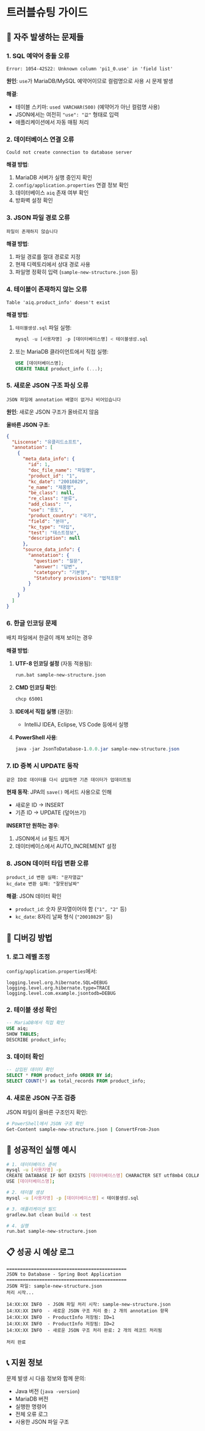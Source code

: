 # 트러블슈팅 가이드

## 🚨 자주 발생하는 문제들

### 1. SQL 예약어 충돌 오류

```
Error: 1054-42S22: Unknown column 'pi1_0.use' in 'field list'
```

**원인**: `use`가 MariaDB/MySQL 예약어이므로 컬럼명으로 사용 시 문제 발생

**해결**:

- 테이블 스키마: `used VARCHAR(500)` (예약어가 아닌 컬럼명 사용)
- JSON에서는 여전히 `"use": "값"` 형태로 입력
- 애플리케이션에서 자동 매핑 처리

### 2. 데이터베이스 연결 오류

```
Could not create connection to database server
```

**해결 방법**:

1. MariaDB 서버가 실행 중인지 확인
2. `config/application.properties` 연결 정보 확인
3. 데이터베이스 `aiq` 존재 여부 확인
4. 방화벽 설정 확인

### 3. JSON 파일 경로 오류

```
파일이 존재하지 않습니다
```

**해결 방법**:

1. 파일 경로를 절대 경로로 지정
2. 현재 디렉토리에서 상대 경로 사용
3. 파일명 정확히 입력 (`sample-new-structure.json` 등)

### 4. 테이블이 존재하지 않는 오류

```
Table 'aiq.product_info' doesn't exist
```

**해결 방법**:

1. `테이블생성.sql` 파일 실행:
   ```sql
   mysql -u [사용자명] -p [데이터베이스명] < 테이블생성.sql
   ```
2. 또는 MariaDB 클라이언트에서 직접 실행:
   ```sql
   USE [데이터베이스명];
   CREATE TABLE product_info (...);
   ```

### 5. 새로운 JSON 구조 파싱 오류

```
JSON 파일에 annotation 배열이 없거나 비어있습니다
```

**원인**: 새로운 JSON 구조가 올바르지 않음

**올바른 JSON 구조**:

```json
{
  "Liscense": "유클리드소프트",
  "annotation": [
    {
      "meta_data_info": {
        "id": 1,
        "doc_file_name": "파일명",
        "product_id": "1",
        "kc_date": "20010829",
        "e_name": "제품명",
        "be_class": null,
        "re_class": "분류",
        "add_class": "",
        "use": "용도",
        "product_country": "국가",
        "field": "분야",
        "kc_type": "타입",
        "test": "테스트정보",
        "description": null
      },
      "source_data_info": {
        "annotation": {
          "question": "질문",
          "answer": "답변",
          "catetgory": "기본형",
          "Statutory provisions": "법적조항"
        }
      }
    }
  ]
}
```

### 6. 한글 인코딩 문제

배치 파일에서 한글이 깨져 보이는 경우

**해결 방법**:

1. **UTF-8 인코딩 설정** (자동 적용됨):

   ```bash
   run.bat sample-new-structure.json
   ```

2. **CMD 인코딩 확인**:

   ```bash
   chcp 65001
   ```

3. **IDE에서 직접 실행** (권장):

   - IntelliJ IDEA, Eclipse, VS Code 등에서 실행

4. **PowerShell 사용**:
   ```powershell
   java -jar JsonToDatabase-1.0.0.jar sample-new-structure.json
   ```

### 7. ID 중복 시 UPDATE 동작

```
같은 ID로 데이터를 다시 삽입하면 기존 데이터가 업데이트됨
```

**현재 동작**: JPA의 `save()` 메서드 사용으로 인해

- 새로운 ID → INSERT
- 기존 ID → UPDATE (덮어쓰기)

**INSERT만 원하는 경우**:

1. JSON에서 `id` 필드 제거
2. 데이터베이스에서 AUTO_INCREMENT 설정

### 8. JSON 데이터 타입 변환 오류

```
product_id 변환 실패: "문자열값"
kc_date 변환 실패: "잘못된날짜"
```

**해결**: JSON 데이터 확인

- `product_id`: 숫자 문자열이어야 함 (`"1", "2"` 등)
- `kc_date`: 8자리 날짜 형식 (`"20010829"` 등)

## 🔧 디버깅 방법

### 1. 로그 레벨 조정

`config/application.properties`에서:

```properties
logging.level.org.hibernate.SQL=DEBUG
logging.level.org.hibernate.type=TRACE
logging.level.com.example.jsontodb=DEBUG
```

### 2. 테이블 생성 확인

```sql
-- MariaDB에서 직접 확인
USE aiq;
SHOW TABLES;
DESCRIBE product_info;
```

### 3. 데이터 확인

```sql
-- 삽입된 데이터 확인
SELECT * FROM product_info ORDER BY id;
SELECT COUNT(*) as total_records FROM product_info;
```

### 4. 새로운 JSON 구조 검증

JSON 파일이 올바른 구조인지 확인:

```bash
# PowerShell에서 JSON 구조 확인
Get-Content sample-new-structure.json | ConvertFrom-Json
```

## 🎯 성공적인 실행 예시

```bash
# 1. 데이터베이스 준비
mysql -u [사용자명] -p
CREATE DATABASE IF NOT EXISTS [데이터베이스명] CHARACTER SET utf8mb4 COLLATE utf8mb4_general_ci;
USE [데이터베이스명];

# 2. 테이블 생성
mysql -u [사용자명] -p [데이터베이스명] < 테이블생성.sql

# 3. 애플리케이션 빌드
gradlew.bat clean build -x test

# 4. 실행
run.bat sample-new-structure.json
```

## 📋 성공 시 예상 로그

```
============================================
JSON to Database - Spring Boot Application
============================================
JSON 파일: sample-new-structure.json
처리 시작...

14:XX:XX INFO  - JSON 파일 처리 시작: sample-new-structure.json
14:XX:XX INFO  - 새로운 JSON 구조 처리 중: 2 개의 annotation 항목
14:XX:XX INFO  - ProductInfo 저장됨: ID=1
14:XX:XX INFO  - ProductInfo 저장됨: ID=2
14:XX:XX INFO  - 새로운 JSON 구조 처리 완료: 2 개의 레코드 처리됨

처리 완료
```

## 📞 지원 정보

문제 발생 시 다음 정보와 함께 문의:

- Java 버전 (`java -version`)
- MariaDB 버전
- 실행한 명령어
- 전체 오류 로그
- 사용한 JSON 파일 구조
